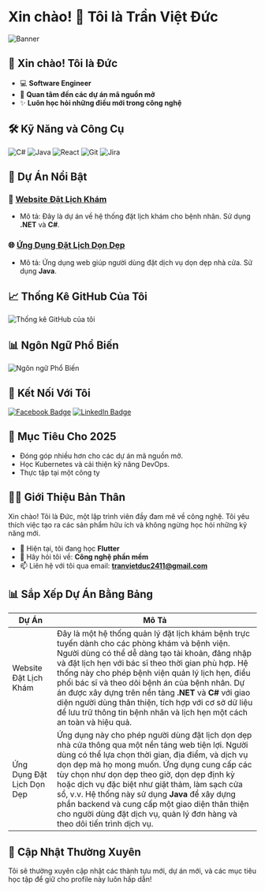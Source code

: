 # Xin chào! 👋 Tôi là Trần Việt Đức

![Banner](https://www.facebook.com/photo/?fbid=1512433902830316&set=a.367289094011475) <!-- Thay bằng liên kết đến ảnh banner của bạn -->

## 👋 Xin chào! Tôi là Đức

- 💻 **Software Engineer**
- 🚀 **Quan tâm đến các dự án mã nguồn mở**
- ✨ **Luôn học hỏi những điều mới trong công nghệ**

## 🛠️ Kỹ Năng và Công Cụ
![C#](https://img.shields.io/badge/-C%23-333333?style=flat&logo=c-sharp)
![Java](https://img.shields.io/badge/-Java-333333?style=flat&logo=java)
![React](https://img.shields.io/badge/-React-333333?style=flat&logo=react)
![Git](https://img.shields.io/badge/-Git-333333?style=flat&logo=git)
![Jira](https://img.shields.io/badge/-Jira-333333?style=flat&logo=jira)

## 📂 Dự Án Nổi Bật

### 📱 [Website Đặt Lịch Khám](https://github.com/vietduc24-dev/DoAnCoSo.git)
- Mô tả: Đây là dự án về hệ thống đặt lịch khám cho bệnh nhân. Sử dụng **.NET** và **C#**.

### 🌐 [Ứng Dụng Đặt Lịch Dọn Dẹp](https://github.com/tsdevtool/Flex_CleanHouse.git)
- Mô tả: Ứng dụng web giúp người dùng đặt dịch vụ dọn dẹp nhà cửa. Sử dụng **Java**.

## 📈 Thống Kê GitHub Của Tôi
![Thống kê GitHub của tôi](https://github-readme-stats.vercel.app/api?username=vietduc24-dev&show_icons=true&theme=radical)

## 📊 Ngôn Ngữ Phổ Biến
![Ngôn ngữ Phổ Biến](https://github-readme-stats.vercel.app/api/top-langs/?username=vietduc24-dev&layout=compact&theme=radical)

## 🔗 Kết Nối Với Tôi
[![Facebook Badge](https://img.shields.io/badge/Facebook-1877F2?style=flat&logo=facebook&logoColor=white)](https://www.facebook.com/ducjjjj/) 
[![LinkedIn Badge](https://img.shields.io/badge/LinkedIn-blue?style=flat&logo=linkedin&logoColor=white)](https://www.linkedin.com/in/your-profile)

## 🎯 Mục Tiêu Cho 2025
- Đóng góp nhiều hơn cho các dự án mã nguồn mở.
- Học Kubernetes và cải thiện kỹ năng DevOps.
- Thực tập tại một công ty 

## 👨‍💻 Giới Thiệu Bản Thân

Xin chào! Tôi là Đức, một lập trình viên đầy đam mê về công nghệ. Tôi yêu thích việc tạo ra các sản phẩm hữu ích và không ngừng học hỏi những kỹ năng mới.

- 🌱 Hiện tại, tôi đang học **Flutter**
- 💬 Hãy hỏi tôi về: **Công nghệ phần mềm**
- 📫 Liên hệ với tôi qua email: **tranvietduc2411@gmail.com**

## 📊 Sắp Xếp Dự Án Bằng Bảng

| Dự Án                     | Mô Tả                                                                                         |
| ------------------------- | --------------------------------------------------------------------------------------------- |
| Website Đặt Lịch Khám      | Đây là một hệ thống quản lý đặt lịch khám bệnh trực tuyến dành cho các phòng khám và bệnh viện. Người dùng có thể dễ dàng tạo tài khoản, đăng nhập và đặt lịch hẹn với bác sĩ theo thời gian phù hợp. Hệ thống này cho phép bệnh viện quản lý lịch hẹn, điều phối bác sĩ và theo dõi bệnh án của bệnh nhân. Dự án được xây dựng trên nền tảng **.NET** và **C#** với giao diện người dùng thân thiện, tích hợp với cơ sở dữ liệu để lưu trữ thông tin bệnh nhân và lịch hẹn một cách an toàn và hiệu quả. |
| Ứng Dụng Đặt Lịch Dọn Dẹp | Ứng dụng này cho phép người dùng đặt lịch dọn dẹp nhà cửa thông qua một nền tảng web tiện lợi. Người dùng có thể lựa chọn thời gian, địa điểm, và dịch vụ dọn dẹp mà họ mong muốn. Ứng dụng cung cấp các tùy chọn như dọn dẹp theo giờ, dọn dẹp định kỳ hoặc dịch vụ đặc biệt như giặt thảm, làm sạch cửa sổ, v.v. Hệ thống này sử dụng **Java** để xây dựng phần backend và cung cấp một giao diện thân thiện cho người dùng đặt dịch vụ, quản lý đơn hàng và theo dõi tiến trình dịch vụ. |


## 📅 Cập Nhật Thường Xuyên

Tôi sẽ thường xuyên cập nhật các thành tựu mới, dự án mới, và các mục tiêu học tập để giữ cho profile này luôn hấp dẫn!

